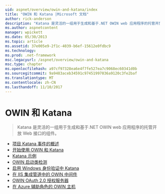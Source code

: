 ```yaml
---
uid: aspnet/overview/owin-and-katana/index
title: "OWIN 和 Katana |Microsoft 文档"
author: rick-anderson
description: "Katana 是灵活的一组用于生成和基于.NET OWIN web 应用程序的托管开放 Web 接口的组件。"
ms.author: aspnetcontent
manager: wpickett
ms.date: 05/30/2013
ms.topic: article
ms.assetid: 37e005e9-2f1c-4039-b6ef-15612e0fdbc9
ms.technology: 
ms.prod: .net-framework
msc.legacyurl: /aspnet/overview/owin-and-katana
msc.type: chapter
ms.openlocfilehash: a97cf97328ea6e4f7fe527ea7c9068ec60341d0b
ms.sourcegitcommit: 9a9483aceb34591c97451997036a9120c3fe2baf
ms.translationtype: MT
ms.contentlocale: zh-CN
ms.lasthandoff: 11/10/2017
---
```

<a name="owin-and-katana"></a>OWIN 和 Katana
====================
> Katana 是灵活的一组用于生成和基于.NET OWIN web 应用程序的托管开放 Web 接口的组件。


- [项目 Katana 事件的概述](an-overview-of-project-katana.md)
- [开始使用 OWIN 和 Katana](getting-started-with-owin-and-katana.md)
- [Katana 示例](katana-samples.md)
- [OWIN 启动类检测](owin-startup-class-detection.md)
- [启用 Windows 身份验证中 Katana](enabling-windows-authentication-in-katana.md)
- [在 IIS 集成管道中的 OWIN 中间件](owin-middleware-in-the-iis-integrated-pipeline.md)
- [OWIN OAuth 2.0 授权服务器](owin-oauth-20-authorization-server.md)
- [在 Azure 辅助角色的 OWIN 主机](host-owin-in-an-azure-worker-role.md)
